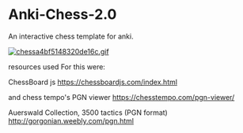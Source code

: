 # Anki-Chess-2.0
An interactive chess template for anki. 

<a href="https://gifyu.com/image/UsTn"><img src="https://s2.gifyu.com/images/chessa4bf5148320de16c.gif" alt="chessa4bf5148320de16c.gif" border="0" /></a>

resources used For this were:

ChessBoard js
https://chessboardjs.com/index.html

and chess tempo's PGN viewer
https://chesstempo.com/pgn-viewer/

Auerswald Collection, 3500 tactics (PGN format)
http://gorgonian.weebly.com/pgn.html
